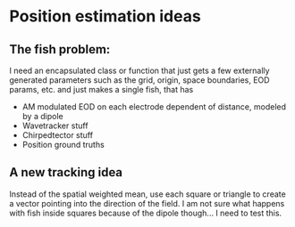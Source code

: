 # Position estimation ideas

## The fish problem: 

I need an encapsulated class or function that just gets a few externally 
generated parameters such as the grid, origin, space boundaries, EOD params, etc.
and just makes a single fish, that has

- AM modulated EOD on each electrode dependent of distance, modeled by a dipole
- Wavetracker stuff
- Chirpedtector stuff
- Position ground truths


## A new tracking idea

Instead of the spatial weighted mean, use each square or triangle to 
create a vector pointing into the direction of the field. I am not 
sure what happens with fish inside squares because of the dipole though...
I need to test this. 
